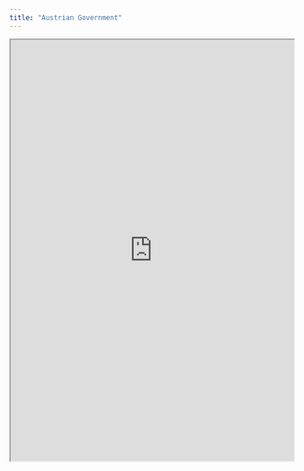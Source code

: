 ```yaml
---
title: "Austrian Government"
---
```



<iframe height="750" width="100%" src="https://ewelton.github.io/ktest/wiki.html#Austrian%20Government"></iframe>
